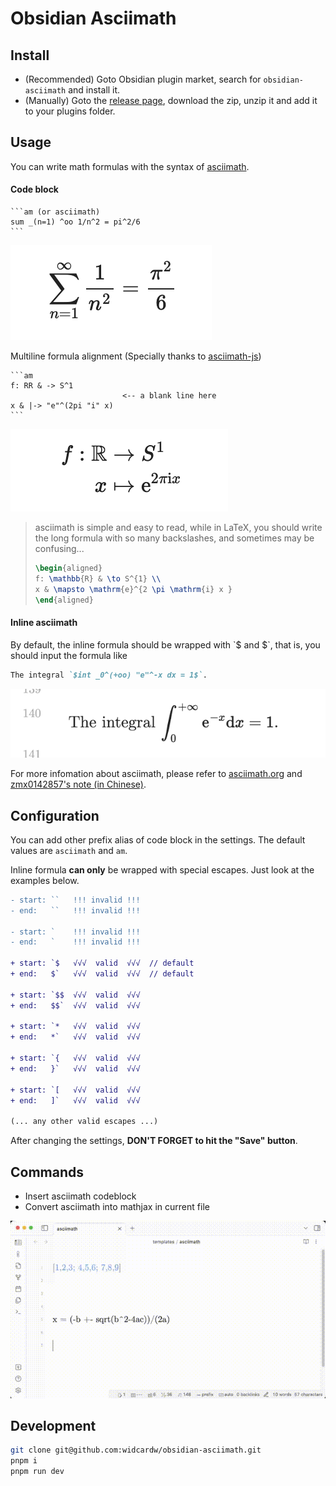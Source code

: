 # Obsidian Asciimath

## Install

- (Recommended) Goto Obsidian plugin market, search for `obsidian-asciimath` and install it.
- (Manually) Goto the [release page](https://github.com/widcardw/obsidian-asciimath/releases), download the zip, unzip it and add it to your plugins folder.

## Usage

You can write math formulas with the syntax of [asciimath](https://asciimath.org).

#### Code block

~~~text
```am (or asciimath)
sum _(n=1) ^oo 1/n^2 = pi^2/6
```
~~~

![](screenshots/codeblock.png)

Multiline formula alignment (Specially thanks to [asciimath-js](https://github.com/zmx0142857/asciimathml))

~~~text
```am
f: RR & -> S^1
                         <-- a blank line here
x & |-> "e"^(2pi "i" x)
```
~~~

![](screenshots/multiline.png)

> asciimath is simple and easy to read, while in LaTeX, you should write the long formula with so many backslashes, and sometimes may be confusing...
>
> ```tex
> \begin{aligned}
> f: \mathbb{R} & \to S^{1} \\
> x & \mapsto \mathrm{e}^{2 \pi \mathrm{i} x }
> \end{aligned}
> ```

#### Inline asciimath

By default, the inline formula should be wrapped with \`\$ and \$\`, that is, you should input the formula like

```markdown
The integral `$int _0^(+oo) "e"^-x dx = 1$`.
```

![](screenshots/inline.png)

For more infomation about asciimath, please refer to [asciimath.org](http://asciimath.org) and [zmx0142857's note (in Chinese)](https://zmx0142857.github.io/note/).


## Configuration

You can add other prefix alias of code block in the settings. The default values are `asciimath` and `am`.

Inline formula **can only** be wrapped with special escapes. Just look at the examples below.

```diff
- start: ``   !!! invalid !!!
- end:   ``   !!! invalid !!!

- start: `    !!! invalid !!!
- end:   `    !!! invalid !!!

+ start: `$   √√√  valid  √√√  // default
+ end:   $`   √√√  valid  √√√  // default

+ start: `$$  √√√  valid  √√√
+ end:   $$`  √√√  valid  √√√

+ start: `*   √√√  valid  √√√
+ end:   *`   √√√  valid  √√√

+ start: `{   √√√  valid  √√√
+ end:   }`   √√√  valid  √√√

+ start: `[   √√√  valid  √√√
+ end:   ]`   √√√  valid  √√√

(... any other valid escapes ...)
```

After changing the settings, **DON'T FORGET to hit the "Save" button**.

## Commands

- Insert asciimath codeblock
- Convert asciimath into mathjax in current file

![](screenshots/out.gif)

## Development

```sh
git clone git@github.com:widcardw/obsidian-asciimath.git
pnpm i
pnpm run dev
```
